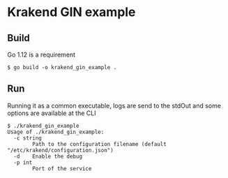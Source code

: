 Krakend GIN example
====

## Build

Go 1.12 is a requirement

	$ go build -o krakend_gin_example .

## Run

Running it as a common executable, logs are send to the stdOut and some options are available at the CLI

	$ ./krakend_gin_example
	Usage of ./krakend_gin_example:
	  -c string
	    	Path to the configuration filename (default "/etc/krakend/configuration.json")
	  -d	Enable the debug
	  -p int
	    	Port of the service
